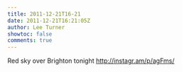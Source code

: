 ```yaml
---
title: 2011-12-21T16-21
date: 2011-12-21T16:21:05Z
author: Lee Turner
showtoc: false
comments: true
---
```


Red sky over Brighton tonight http://instagr.am/p/agFms/

